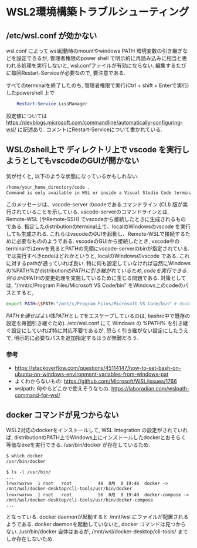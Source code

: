 # WSL2環境構築トラブルシューティング

## /etc/wsl.conf が効かない  

wsl.conf によって wsl起動時のmountやwindows PATH 環境変数の引き継ぎなどを設定できるが, 
管理者権限のpower shell で明示的に再読み込みに相当と思われる処理を実行しないと, wsl.confファイルが有効にならない.
編集するたびに毎回Restart-Serviceが必要なので, 要注意である.  

すべてのterminalを終了したのち, 管理者権限で実行(Ctrl + shift + Enterで実行)したpowershell 上で
``` powershell
    Restart-Service LxssManager
```

設定値については
https://devblogs.microsoft.com/commandline/automatically-configuring-wsl/ に記述あり.
コメントにRestart-Serviceについて書かれている.

## WSLのshell上で ディレクトリ上で vscode を実行しようとしてもvscodeのGUIが開かない

気が付くと, 以下のような状態になっているかもしれない.

``` bash
/home/your_home_directory/code .
Command is only available in WSL or inside a Visual Studio Code terminal. 
```

このメッセージは、vscode-server のcodeであるコマンドライン (CLI) 版が実行されていることを示している.
vscode-serverのコマンドラインとは, Remote-WSL (やRemote-SSH) でvscodeから接続したときに生成されるものである. 指定したdistributionのterminal上で、localのWindowsのvscode を実行しても生成される. これらはvscodeのGUIを起動し、Remote-WSLで接続するために必要なもののようである. vscodeのGUIから接続したとき, vscode中のterminalではenvを見るとPATHの先頭にvscode-serverのbinが指定されている.
では実行すべきcodeはどれかというと, localのWindowsのvscode である. これに対するpathが通っていれば良い.
特に何も設定していなければ自然にWindowsの%PATH%がdistributionの$PATHに引き継がれているため, codeを実行できる. 何らかの$PATHの変更処理を実施しているために生じる問題である.
対策としては, "/mnt/c/Program Files/Microsoft VS Code/bin" をWindows上のcodeのパスとすると,
``` bash
export PATH=\$PATH:"/mnt/c/Program Files/Microsoft VS Code/bin" # double quote で囲むのがポイント.
```
$PATHを通せばよい(\$PATHとして$をエスケープしているのは, bashrc中で既存の設定を毎回引き継ぐため). 
/etc/wsl.conf にて Windows の %PATH% を引き継ぐ設定にしていれば特に対応不要であるが, 恐らく引き継がない設定にしたうえで, 明示的に必要なパスを追加指定するほうが無難だろう.

### 参考

- https://stackoverflow.com/questions/45114147/how-to-set-bash-on-ubuntu-on-windows-environment-variables-from-windows-pat
- よくわからないもの: https://github.com/Microsoft/WSL/issues/1766
- wslpath: 何やらどこかで使えそうなもの. https://laboradian.com/wslpath-command-for-wsl/

## docker コマンドが見つからない  

WSL2対応のdockerをインストールして, WSL Integration の設定がされていれば, distributionのPATH上でWindows上にインストールしたdockerとおそらく等価なexeを実行できる. /usr/bin/docker が存在しているため.

``` bash
$ which docker
/usr/bin/docker
```
```
$ ls -l /usr/bin/
...
lrwxrwxrwx  1 root   root          48  8月  8 19:48  docker -> /mnt/wsl/docker-desktop/cli-tools/usr/bin/docker
lrwxrwxrwx  1 root   root          56  8月  8 19:48  docker-compose -> /mnt/wsl/docker-desktop/cli-tools/usr/bin/docker-compose
...
```
となっている. docker daemonが起動すると /mnt/wsl にファイルが配置されるようである.
docker daemonを起動していないと, docker コマンドは見つからない. /usr/bin/docker 自体はあるが, /mnt/wsl/docker-desktop/cli-tools/ までしか存在しないため.

